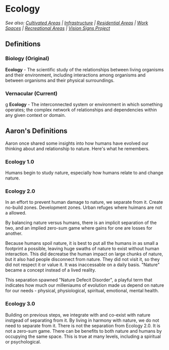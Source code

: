 # Ecology

*See also: [Cultivated Areas](cultivated_areas.md) | [Infrastructure](infrastructure.md) | [Residential Areas](residential_areas.md) | [Work Spaces](work_spaces.md) | [Recreational Areas](recreational_areas.md) | [Vision Signs Project](../vision_signs/README.md)*

## Definitions

### Biology (Original)

**Ecology** - The scientific study of the relationships between living organisms and their environment, including interactions among organisms and between organisms and their physical surroundings.

### Vernacular (Current)
g
**Ecology** - The interconnected system or environment in which something operates; the complex network of relationships and dependencies within any given context or domain.

## Aaron's Definitions

Aaron once shared some insights into how humans have evolved our thinking about and relationship to nature.  Here's what he remembers.

### Ecology 1.0

Humans begin to study nature, especially how humans relate to and change nature.

### Ecology 2.0

In an effort to prevent human damage to nature, we separate from it.  Create no-build zones.  Development zones.  Urban refuges where huimans are not a allowed.  

By balancing nature versus humans, there is an implicit separation of the two, and an implied zero-sum game where gains for one are losses for another.

Because humans spoil nature, it is best to put all the humans in as small a footprint a possible, leaving huge swaths of nature to exist without human interaction.  This did decreatse the human impact on large chunks of nature, but it also had people disconnect from nature.  They did not visit it, so they did not respect it or value it.  It was inaccessable on a daily basis.  "Nature" became a concept instead of a lived reality.

This separation spawned "Nature Defecit Disorder", a playful term that indicates how much our milleniaums of evolution made us depend on nature for our needs - physical, physiological, spiritual, emotional, mental health.

### Ecology 3.0

Building on previous steps, we integrate with and co-exist with nature instgead of separating from it.  By living in harmony with nature, we do not need to separate from it.  There is not the separation from Ecology 2.0.  It is not a zero-sum game.  There can be benefits to both nature and humans by occupying the same space.  This is true at many levels, including a spiritual or psychological.
